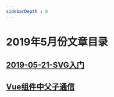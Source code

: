 ```yaml
---
sidebarDepth : 0
---
```



# 2019年5月份文章目录


## [2019-05-21-SVG入门](./2019-05-21-SVG入门.md)

## [Vue组件中父子通信](./Vue组件中父子通信.md)

